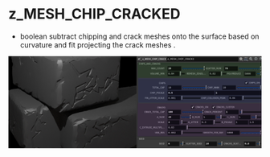 # z_MESH_CHIP_CRACKED
- boolean subtract chipping and crack meshes onto the surface based on curvature and fit projecting the crack meshes .

![z_MESH_CHIP_CRACKED](https://raw.githubusercontent.com/CorvaeOboro/zenv/master/hip/z_MESH_CHIP_CRACK/z_MESH_CHIP_CRACK.jpg?raw=true "z_MESH_CHIP_CRACKED")